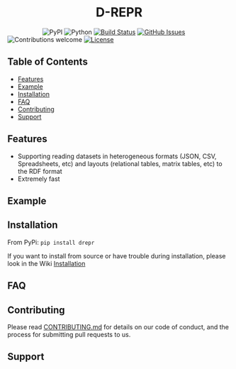 <h1 align="center">D-REPR</h1>

&nbsp;&nbsp;&nbsp;&nbsp;&nbsp;&nbsp;&nbsp;&nbsp;&nbsp;&nbsp;&nbsp;&nbsp;&nbsp;&nbsp;&nbsp;&nbsp;&nbsp;&nbsp;&nbsp;
![PyPI](https://img.shields.io/pypi/v/drepr)
![Python](https://img.shields.io/badge/python-v3.6+-blue.svg)
[![Build Status](https://travis-ci.org/usc-isi-i2/d-repr.svg?branch=master)](https://travis-ci.org/usc-isi-i2/d-repr)
[![GitHub Issues](https://img.shields.io/github/issues/usc-isi-i2/d-repr.svg)](https://github.com/usc-isi-i2/d-repr/issues)
![Contributions welcome](https://img.shields.io/badge/contributions-welcome-orange.svg)
[![License](https://img.shields.io/badge/license-MIT-blue.svg)](https://opensource.org/licenses/MIT)


## Table of Contents
- [Features](#features)
- [Example](#example)
- [Installation](#installation)
- [FAQ](#faq)
- [Contributing](#contributing)
- [Support](#support)

## Features

- Supporting reading datasets in heterogeneous formats (JSON, CSV, Spreadsheets, etc) and layouts (relational tables, matrix tables, etc) to the RDF format
- Extremely fast

## Example

## Installation

From PyPi: `pip install drepr`

If you want to install from source or have trouble during installation, please look in the Wiki [Installation](https://github.com/usc-isi-i2/d-repr/wiki/Installation)

## FAQ

## Contributing

Please read [CONTRIBUTING.md](https://github.com/usc-isi-i2/d-repr/blob/master/CONTRIBUTING.md) for details on our code of conduct, and the process for submitting pull requests to us.

## Support
